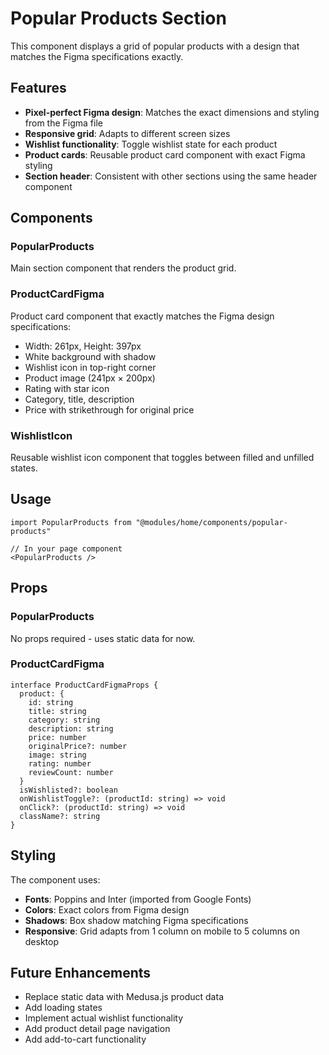 # Popular Products Section

This component displays a grid of popular products with a design that matches the Figma specifications exactly.

## Features

- **Pixel-perfect Figma design**: Matches the exact dimensions and styling from the Figma file
- **Responsive grid**: Adapts to different screen sizes
- **Wishlist functionality**: Toggle wishlist state for each product
- **Product cards**: Reusable product card component with exact Figma styling
- **Section header**: Consistent with other sections using the same header component

## Components

### PopularProducts
Main section component that renders the product grid.

### ProductCardFigma
Product card component that exactly matches the Figma design specifications:
- Width: 261px, Height: 397px
- White background with shadow
- Wishlist icon in top-right corner
- Product image (241px × 200px)
- Rating with star icon
- Category, title, description
- Price with strikethrough for original price

### WishlistIcon
Reusable wishlist icon component that toggles between filled and unfilled states.

## Usage

```tsx
import PopularProducts from "@modules/home/components/popular-products"

// In your page component
<PopularProducts />
```

## Props

### PopularProducts
No props required - uses static data for now.

### ProductCardFigma
```tsx
interface ProductCardFigmaProps {
  product: {
    id: string
    title: string
    category: string
    description: string
    price: number
    originalPrice?: number
    image: string
    rating: number
    reviewCount: number
  }
  isWishlisted?: boolean
  onWishlistToggle?: (productId: string) => void
  onClick?: (productId: string) => void
  className?: string
}
```

## Styling

The component uses:
- **Fonts**: Poppins and Inter (imported from Google Fonts)
- **Colors**: Exact colors from Figma design
- **Shadows**: Box shadow matching Figma specifications
- **Responsive**: Grid adapts from 1 column on mobile to 5 columns on desktop

## Future Enhancements

- Replace static data with Medusa.js product data
- Add loading states
- Implement actual wishlist functionality
- Add product detail page navigation
- Add add-to-cart functionality 
